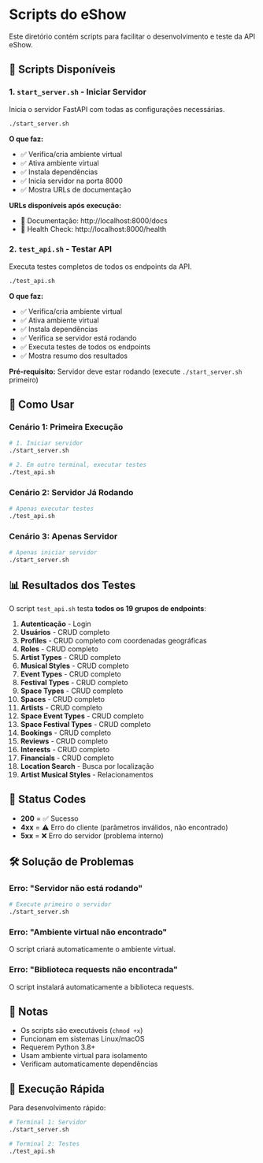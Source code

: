 # Scripts do eShow

Este diretório contém scripts para facilitar o desenvolvimento e teste da API eShow.

## 🚀 Scripts Disponíveis

### 1. `start_server.sh` - Iniciar Servidor
Inicia o servidor FastAPI com todas as configurações necessárias.

```bash
./start_server.sh
```

**O que faz:**
- ✅ Verifica/cria ambiente virtual
- ✅ Ativa ambiente virtual
- ✅ Instala dependências
- ✅ Inicia servidor na porta 8000
- ✅ Mostra URLs de documentação

**URLs disponíveis após execução:**
- 📖 Documentação: http://localhost:8000/docs
- 🏥 Health Check: http://localhost:8000/health

### 2. `test_api.sh` - Testar API
Executa testes completos de todos os endpoints da API.

```bash
./test_api.sh
```

**O que faz:**
- ✅ Verifica/cria ambiente virtual
- ✅ Ativa ambiente virtual
- ✅ Instala dependências
- ✅ Verifica se servidor está rodando
- ✅ Executa testes de todos os endpoints
- ✅ Mostra resumo dos resultados

**Pré-requisito:** Servidor deve estar rodando (execute `./start_server.sh` primeiro)

## 🔧 Como Usar

### Cenário 1: Primeira Execução
```bash
# 1. Iniciar servidor
./start_server.sh

# 2. Em outro terminal, executar testes
./test_api.sh
```

### Cenário 2: Servidor Já Rodando
```bash
# Apenas executar testes
./test_api.sh
```

### Cenário 3: Apenas Servidor
```bash
# Apenas iniciar servidor
./start_server.sh
```

## 📊 Resultados dos Testes

O script `test_api.sh` testa **todos os 19 grupos de endpoints**:

1. **Autenticação** - Login
2. **Usuários** - CRUD completo
3. **Profiles** - CRUD completo com coordenadas geográficas
4. **Roles** - CRUD completo
5. **Artist Types** - CRUD completo
6. **Musical Styles** - CRUD completo
7. **Event Types** - CRUD completo
8. **Festival Types** - CRUD completo
9. **Space Types** - CRUD completo
10. **Spaces** - CRUD completo
11. **Artists** - CRUD completo
12. **Space Event Types** - CRUD completo
13. **Space Festival Types** - CRUD completo
14. **Bookings** - CRUD completo
15. **Reviews** - CRUD completo
16. **Interests** - CRUD completo
17. **Financials** - CRUD completo
18. **Location Search** - Busca por localização
19. **Artist Musical Styles** - Relacionamentos

## 🎯 Status Codes

- **200** = ✅ Sucesso
- **4xx** = ⚠️ Erro do cliente (parâmetros inválidos, não encontrado)
- **5xx** = ❌ Erro do servidor (problema interno)

## 🛠️ Solução de Problemas

### Erro: "Servidor não está rodando"
```bash
# Execute primeiro o servidor
./start_server.sh
```

### Erro: "Ambiente virtual não encontrado"
O script criará automaticamente o ambiente virtual.

### Erro: "Biblioteca requests não encontrada"
O script instalará automaticamente a biblioteca requests.

## 📝 Notas

- Os scripts são executáveis (`chmod +x`)
- Funcionam em sistemas Linux/macOS
- Requerem Python 3.8+
- Usam ambiente virtual para isolamento
- Verificam automaticamente dependências

## 🔄 Execução Rápida

Para desenvolvimento rápido:
```bash
# Terminal 1: Servidor
./start_server.sh

# Terminal 2: Testes
./test_api.sh
``` 